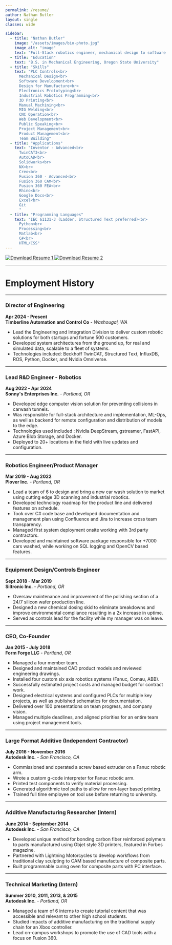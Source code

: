 ```yaml
---
permalink: /resume/
author: Nathan Butler
layout: single
classes: wide

sidebar:
  - title: "Nathan Butler"
    image: "/assets/images/bio-photo.jpg"
    image_alt: "image"
    text: "Full-Stack robotics engineer, mechanical design to software development, and prototype to production automation."
  - title: "Education"
    text: "B.S. in Mechanical Engineering, Oregon State University"
  - title: "Skills"
    text: "PLC Controls<br>
      Mechanical Design<br>
      Software Development<br>
      Design for Manufacture<br>
      Electronics Prototyping<br>
      Industrial Robotics Programming<br>
      3D Printing<br>
      Manual Machining<br>
      MIG Welding<br>
      CNC Operation<br>
      Web Development<br>
      Public Speaking<br>
      Project Management<br>
      Product Management<br>
      Team Building"
  - title: "Applications"
    text: "Inventor - Advanced<br>
      TwinCAT3<br>
      AutoCAD<br>
      Solidworks<br>
      NX<br>
      Creo<br>
      Fusion 360 - Advanced<br>
      Fusion 360 CAM<br>
      Fusion 360 FEA<br>
      Rhino<br>
      Google Docs<br>
      Excel<br>
      Git
      "
  - title: "Programming Languages"
    text: "IEC 61131-3 (Ladder, Structured Text preferred)<br>
      Python<br>
      Processing<br>
      Matlab<br>
      C#<br>
      HTML/CSS"
---
```


<div class="icon-container">
  <a href="{{ site.url }}/assets/files/Resume.pdf" download="Resume.pdf">
    <img src="{{ site.url }}/assets/icons/PDF-icon.svg" alt="Download Resume 1" class="adaptive-icon">
  </a>
  <a href="https://www.linkedin.com/in/nnbutler/">
    <img src="{{ site.url }}/assets/icons/LinkedIn-icon.svg" alt="Download Resume 2" class="adaptive-icon">
  </a>
</div>

---

# Employment History

---

### Director of Engineering

**Apr 2024 - Present**  
**Timberline Automation and Control Co** - _Washougal, WA_

- Lead the Engineering and Integration Division to deliver custom robotic solutions for both startups and fortune 500 customers.
- Developed system architectures from the ground up, for real and simulated data, scalable to a fleet of systems.
- Technologies included: Beckhoff TwinCAT, Structured Text, InfluxDB, ROS, Python, Docker, and Nvidia Omniverse.

---

### Lead R&D Engineer - Robotics

**Aug 2022 - Apr 2024**  
**Sonny's Enterprises Inc.** - _Portland, OR_

- Developed edge computer vision solution for preventing collisions in carwash tunnels.
- Was responsible for full-stack architecture and implementation, ML-Ops, as well as backend for remote configuration and distribution of models to the edge.
- Technologies used included : Nvidia DeepStream, gstreamer, FastAPI, Azure Blob Storage, and Docker.
- Deployed to 20+ locations in the field with live updates and configuration.

---

### Robotics Engineer/Product Manager

**Mar 2019 - Aug 2022**  
**Plover Inc.** - _Portland, OR_

- Lead a team of 6 to design and bring a new car wash solution to market using cutting edge 3D scanning and industrial robotics.
- Developed technology roadmap for the product line and delivered features on schedule.
- Took over C# code base and developed documentation and management plan using Confluence and Jira to increase cross team transparency.
- Managed first system deployment onsite working with 3rd party contractors.
- Developed and maintained software package responsible for +7000 cars washed, while working on SQL logging and OpenCV based features.

---

### Equipment Design/Controls Engineer

**Sept 2018 - Mar 2019**  
**Siltronic Inc.** - _Portland, OR_

- Oversaw maintenance and improvement of the polishing section of a 24/7 silicon wafer production line.
- Designed a new chemical dosing skid to eliminate breakdowns and improve environmental compliance resulting in a 2x increase in uptime.
- Served as controls lead for the facility while my manager was on leave.

---

### CEO, Co-Founder

**Jan 2015 - July 2018**  
**Form Forge LLC** - _Portland, OR_

- Managed a four member team.
- Designed and maintained CAD product models and reviewed engineering drawings.
- Installed four custom six axis robotics systems (Fanuc, Comau, ABB).
- Successfully estimated project costs and managed budget for contract work.
- Designed electrical systems and configured PLCs for multiple key projects, as well as published schematics for documentation.
- Delivered over 100 presentations on team progress, and company vision.
- Managed multiple deadlines, and aligned priorities for an entire team using project management tools.

---

### Large Format Additive (Independent Contractor)

**July 2016 - November 2016**  
**Autodesk Inc.** - _San Francisco, CA_

- Commissioned and operated a screw based extruder on a Fanuc robotic arm.
- Wrote a custom g-code interpreter for Fanuc robotic arm.
- Printed test components to verify material processing.
- Generated algorithmic tool paths to allow for non-layer based printing.
- Trained full time employee on tool use before returning to university.

---

### Additive Manufacturing Researcher (Intern)

**June 2014 - September 2014**  
**Autodesk Inc.** - _San Francisco, CA_

- Developed unique method for bonding carbon fiber reinforced polymers to parts manufactured using Objet style 3D printers, featured in Forbes magazine.
- Partnered with Lightning Motorcycles to develop workflows from traditional clay sculpting to CAM based manufacture of composite parts.
- Built programmable curing oven for composite parts with PC interface.

---

### Technical Marketing (Intern)

**Summer 2010, 2011, 2013, & 2015**  
**Autodesk Inc.** - _Portland, OR_

- Managed a team of 6 interns to create tutorial content that was accessible and relevant to other high school students.
- Studied impacts of additive manufacturing on the traditional supply chain for an Xbox controller.
- Lead on-campus workshops to promote the use of CAD tools with a focus on Fusion 360.
